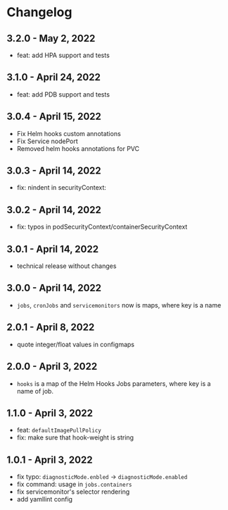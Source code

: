 # Changelog
## 3.2.0 - May 2, 2022

* feat: add HPA support and tests

## 3.1.0 - April 24, 2022

* feat: add PDB support and tests

## 3.0.4 - April 15, 2022

* Fix Helm hooks custom annotations
* Fix Service nodePort
* Removed helm hooks annotations for PVC

## 3.0.3 - April 14, 2022

* fix: nindent in securityContext:

## 3.0.2 - April 14, 2022

* fix: typos in podSecurityContext/containerSecurityContext

## 3.0.1 - April 14, 2022

* technical release without changes

## 3.0.0 - April 14, 2022

* `jobs`, `cronJobs` and `servicemonitors` now is maps, where key is a name

## 2.0.1 - April 8, 2022

* quote integer/float values in configmaps

## 2.0.0 - April 3, 2022

* `hooks` is a map of the Helm Hooks Jobs parameters, where key is a name of job.

## 1.1.0 - April 3, 2022

* feat: `defaultImagePullPolicy`
* fix: make sure that hook-weight is string

## 1.0.1 - April 3, 2022

* fix typo: `diagnosticMode.enbled` -> `diagnosticMode.enabled`
* fix command: usage in `jobs.containers`
* fix servicemonitor's selector rendering
* add yamllint config
